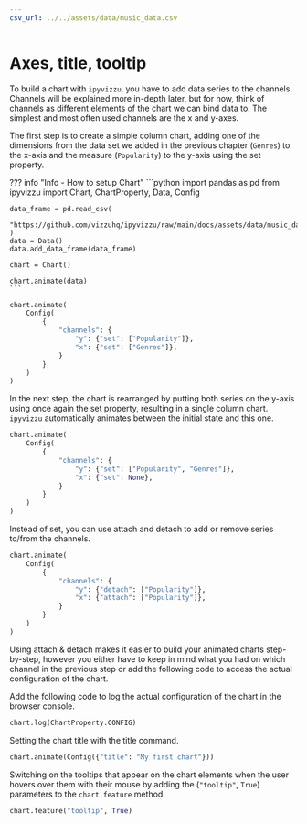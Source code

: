 ```yaml
---
csv_url: ../../assets/data/music_data.csv
---
```


# Axes, title, tooltip

To build a chart with `ipyvizzu`, you have to add data series to the channels.
Channels will be explained more in-depth later, but for now, think of channels
as different elements of the chart we can bind data to. The simplest and most
often used channels are the x and y-axes.

The first step is to create a simple column chart, adding one of the dimensions
from the data set we added in the previous chapter (`Genres`) to the x-axis and
the measure (`Popularity`) to the y-axis using the set property.

<div id="tutorial_01"></div>

??? info "Info - How to setup Chart"
    ```python
    import pandas as pd
    from ipyvizzu import Chart, ChartProperty, Data, Config

    data_frame = pd.read_csv(
        "https://github.com/vizzuhq/ipyvizzu/raw/main/docs/assets/data/music_data.csv"
    )
    data = Data()
    data.add_data_frame(data_frame)

    chart = Chart()

    chart.animate(data)
    ```

```python
chart.animate(
    Config(
        {
            "channels": {
                "y": {"set": ["Popularity"]},
                "x": {"set": ["Genres"]},
            }
        }
    )
)
```

In the next step, the chart is rearranged by putting both series on the y-axis
using once again the set property, resulting in a single column chart.
`ipyvizzu` automatically animates between the initial state and this one.

<div id="tutorial_02"></div>

```python
chart.animate(
    Config(
        {
            "channels": {
                "y": {"set": ["Popularity", "Genres"]},
                "x": {"set": None},
            }
        }
    )
)
```

Instead of set, you can use attach and detach to add or remove series to/from
the channels.

<div id="tutorial_03"></div>

```python
chart.animate(
    Config(
        {
            "channels": {
                "y": {"detach": ["Popularity"]},
                "x": {"attach": ["Popularity"]},
            }
        }
    )
)
```

Using attach & detach makes it easier to build your animated charts
step-by-step, however you either have to keep in mind what you had on which
channel in the previous step or add the following code to access the actual
configuration of the chart.

Add the following code to log the actual configuration of the chart in the
browser console.

```python
chart.log(ChartProperty.CONFIG)
```

Setting the chart title with the title command.

<div id="tutorial_04"></div>

```python
chart.animate(Config({"title": "My first chart"}))
```

Switching on the tooltips that appear on the chart elements when the user hovers
over them with their mouse by adding the (`"tooltip"`, `True`) parameters to the
`chart.feature` method.

<div id="tutorial_05"></div>

```python
chart.feature("tooltip", True)
```

<script src="../axes_title_tooltip.js"></script>
